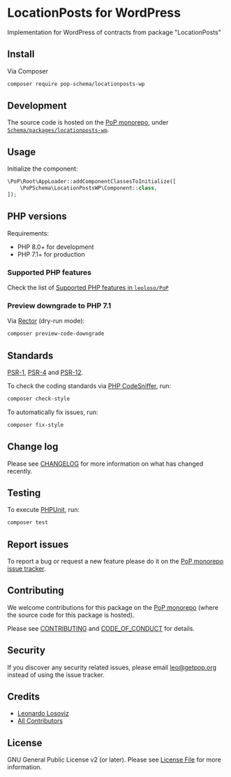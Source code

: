 # LocationPosts for WordPress

<!--
[![Build Status][ico-travis]][link-travis]
[![Quality Score][ico-code-quality]][link-code-quality]
[![Software License][ico-license]](LICENSE.md)
[![Latest Version on Packagist][ico-version]][link-packagist]
[![Coverage Status][ico-scrutinizer]][link-scrutinizer]
[![Total Downloads][ico-downloads]][link-downloads]
-->

Implementation for WordPress of contracts from package "LocationPosts"

## Install

Via Composer

``` bash
composer require pop-schema/locationposts-wp
```

## Development

The source code is hosted on the [PoP monorepo](https://github.com/leoloso/PoP), under [`Schema/packages/locationposts-wp`](https://github.com/leoloso/PoP/tree/master/layers/Schema/packages/locationposts-wp).

## Usage

Initialize the component:

``` php
\PoP\Root\AppLoader::addComponentClassesToInitialize([
    \PoPSchema\LocationPostsWP\Component::class,
]);
```

## PHP versions

Requirements:

- PHP 8.0+ for development
- PHP 7.1+ for production

### Supported PHP features

Check the list of [Supported PHP features in `leoloso/PoP`](https://github.com/leoloso/PoP/blob/master/docs/supported-php-features.md)

### Preview downgrade to PHP 7.1

Via [Rector](https://github.com/rectorphp/rector) (dry-run mode):

```bash
composer preview-code-downgrade
```

## Standards

[PSR-1](https://www.php-fig.org/psr/psr-1), [PSR-4](https://www.php-fig.org/psr/psr-4) and [PSR-12](https://www.php-fig.org/psr/psr-12).

To check the coding standards via [PHP CodeSniffer](https://github.com/squizlabs/PHP_CodeSniffer), run:

``` bash
composer check-style
```

To automatically fix issues, run:

``` bash
composer fix-style
```

## Change log

Please see [CHANGELOG](CHANGELOG.md) for more information on what has changed recently.

## Testing

To execute [PHPUnit](https://phpunit.de/), run:

``` bash
composer test
```

## Report issues

To report a bug or request a new feature please do it on the [PoP monorepo issue tracker](https://github.com/leoloso/PoP/issues).

## Contributing

We welcome contributions for this package on the [PoP monorepo](https://github.com/leoloso/PoP) (where the source code for this package is hosted).

Please see [CONTRIBUTING](CONTRIBUTING.md) and [CODE_OF_CONDUCT](CODE_OF_CONDUCT.md) for details.

## Security

If you discover any security related issues, please email leo@getpop.org instead of using the issue tracker.

## Credits

- [Leonardo Losoviz][link-author]
- [All Contributors][link-contributors]

## License

GNU General Public License v2 (or later). Please see [License File](LICENSE.md) for more information.

[ico-version]: https://img.shields.io/packagist/v/pop-schema/locationposts-wp.svg?style=flat-square
[ico-license]: https://img.shields.io/badge/license-GPLv2-brightgreen.svg?style=flat-square
[ico-travis]: https://img.shields.io/travis/pop-schema/locationposts-wp/master.svg?style=flat-square
[ico-scrutinizer]: https://img.shields.io/scrutinizer/coverage/g/pop-schema/locationposts-wp.svg?style=flat-square
[ico-code-quality]: https://img.shields.io/scrutinizer/g/pop-schema/locationposts-wp.svg?style=flat-square
[ico-downloads]: https://img.shields.io/packagist/dt/pop-schema/locationposts-wp.svg?style=flat-square

[link-packagist]: https://packagist.org/packages/pop-schema/locationposts-wp
[link-travis]: https://travis-ci.org/pop-schema/locationposts-wp
[link-scrutinizer]: https://scrutinizer-ci.com/g/pop-schema/locationposts-wp/code-structure
[link-code-quality]: https://scrutinizer-ci.com/g/pop-schema/locationposts-wp
[link-downloads]: https://packagist.org/packages/pop-schema/locationposts-wp
[link-author]: https://github.com/leoloso
[link-contributors]: ../../../../../../contributors
